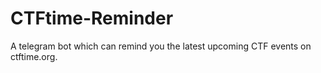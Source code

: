 # CTFtime-Reminder
A telegram bot which can remind you the latest upcoming CTF events on ctftime.org.
